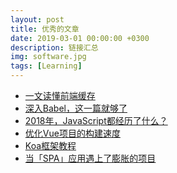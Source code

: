 ```yaml
---
layout: post
title: 优秀的文章
date: 2019-03-01 00:00:00 +0300
description: 链接汇总
img: software.jpg
tags: [Learning]
---
```


* [一文读懂前端缓存][url0]
* [深入Babel，这一篇就够了][url1]
* [2018年，JavaScript都经历了什么？][url2]
* [优化Vue项目的构建速度][url3]
* [Koa框架教程][url4]
* [当「SPA」应用遇上了膨胀的项目][url5]


[url0]: https://juejin.im/post/5c22ee806fb9a049fb43b2c5
[url1]: https://juejin.im/post/5c21b584e51d4548ac6f6c99
[url2]: https://blog.fundebug.com/2018/12/25/what-happens-in-2018-for-javascript/
[url3]: https://anran758.github.io/blog/2018/01/06/%E4%BC%98%E5%8C%96Vue%E9%A1%B9%E7%9B%AE%E7%9A%84%E6%9E%84%E5%BB%BA%E9%80%9F%E5%BA%A6/
[url4]: http://www.ruanyifeng.com/blog/2017/08/koa.html
[url5]: https://juejin.im/post/5c18b5f15188252dcb31072a#comment